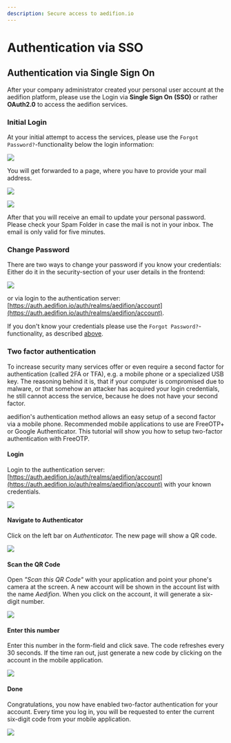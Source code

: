 ```yaml
---
description: Secure access to aedifion.io
---
```


# Authentication via SSO

## Authentication via Single Sign On

After your company administrator created your personal user account at the aedifion platform, please use the Login via **Single Sign On** **\(SSO\)** or rather **OAuth2.0** to access the aedifion services.

### Initial Login

At your initial attempt to access the services, please use the `Forgot Password?`-functionality below the login information:

![](../../.gitbook/assets/bildschirmfoto-2020-02-10-um-09.23.39.png)

You will get forwarded to a page, where you have to provide your mail address. 

![](../../.gitbook/assets/image%20%2830%29.png)

![](../../.gitbook/assets/image%20%285%29.png)

After that you will receive an email to update your personal password. Please check your Spam Folder in case the mail is not in your inbox. The email is only valid for five minutes. 

### Change Password

There are two ways to change your password if you know your credentials: Either do it in the security-section of your user details in the frontend: 

![](../../.gitbook/assets/bildschirmfoto-2020-02-10-um-13.22.32.png)

or via login to the authentication server: [https://auth.aedifion.io/auth/realms/aedifion/account](https://auth.aedifion.io/auth/realms/aedifion/account). 

If you don't know your credentials please use the `Forgot Password?`-functionality, as described [above](two-factor-authentication.md#initial-login).

### Two factor authentication

To increase security many services offer or even require a second factor for authentication \(called 2FA or TFA\), e.g. a mobile phone or a specialized USB key. The reasoning behind it is, that if your computer is compromised due to malware, or that somehow an attacker has acquired your login credentials, he still cannot access the service, because he does not have your second factor.

aedifion's authentication method allows an easy setup of a second factor via a mobile phone. Recommended mobile applications to use are FreeOTP+ or Google Authenticator. This tutorial will show you how to setup two-factor authentication with FreeOTP.

#### **Login**

Login to the authentication server: [https://auth.aedifion.io/auth/realms/aedifion/account](https://auth.aedifion.io/auth/realms/aedifion/account) with your known credentials.

![](../../.gitbook/assets/image%20%2821%29.png)

#### Navigate to Authenticator

Click on the left bar on _Authenticator._ The new page will show a QR code.

![](../../.gitbook/assets/image%20%2814%29.png)

#### Scan the QR Code

Open _"Scan this QR Code"_ with your application and point your phone's camera at the screen. A new account will be shown in the account list with the name _Aedifion_. When you click on the account, it will generate a six-digit number.

![](../../.gitbook/assets/image%20%2818%29.png)

#### Enter this number

Enter this number in the form-field and click save. The code refreshes every 30 seconds. If the time ran out, just generate a new code by clicking on the account in the mobile application.

![](../../.gitbook/assets/image%20%2833%29.png)

#### Done

Congratulations, you now have enabled two-factor authentication for your account. Every time you log in, you will be requested to enter the current six-digit code from your mobile application.

![](../../.gitbook/assets/image%20%2816%29.png)

